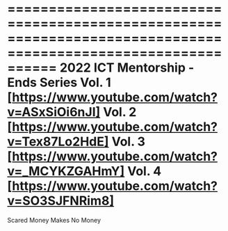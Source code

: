 ==============================================================================================================
2022 ICT Mentorship - Ends Series 
Vol. 1 [https://www.youtube.com/watch?v=ASxSiOi6nJI]
Vol. 2 [https://www.youtube.com/watch?v=Tex87Lo2HdE]
Vol. 3 [https://www.youtube.com/watch?v=_MCYKZGAHmY]
Vol. 4 [https://www.youtube.com/watch?v=SO3SJFNRim8]
==============================================================================================================


Scared Money Makes No Money